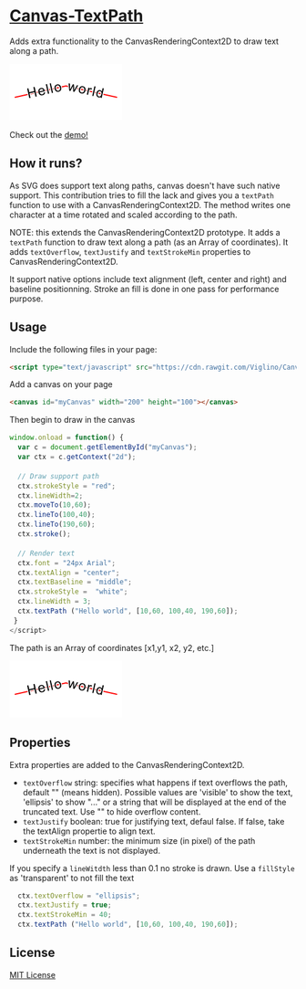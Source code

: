 # [Canvas-TextPath](https://github.com/Viglino/Canvas-TextPath/)

Adds extra functionality to the CanvasRenderingContext2D to draw text along a path.

![Text along the path](example.png?raw=true "Result")

Check out the [demo!](https://viglino.github.io/Canvas-TextPath/)

## How it runs?

As SVG does support text along paths, canvas doesn't have such native support. 
This contribution tries to fill the lack and gives you a `textPath` function to use with a CanvasRenderingContext2D.
The method writes one character at a time rotated and scaled according to the path.

NOTE: this extends the CanvasRenderingContext2D prototype. 
It adds a `textPath` function to draw text along a path (as an Array of coordinates).
It adds `textOverflow`, `textJustify` and `textStrokeMin` properties to CanvasRenderingContext2D.

It support native options include text alignment (left, center and right) and baseline positionning.
Stroke an fill is done in one pass for performance purpose.


## Usage

Include the following files in your page:
```html
<script type="text/javascript" src="https://cdn.rawgit.com/Viglino/Canvas-TextPath/master/ctxtextpath.js"></script> 
```
Add a canvas on your page
```html
<canvas id="myCanvas" width="200" height="100"></canvas> 
```
Then begin to draw in the canvas
```javascript
window.onload = function() {
  var c = document.getElementById("myCanvas");
  var ctx = c.getContext("2d");
  
  // Draw support path
  ctx.strokeStyle = "red";
  ctx.lineWidth=2;
  ctx.moveTo(10,60);
  ctx.lineTo(100,40);
  ctx.lineTo(190,60);
  ctx.stroke();

  // Render text
  ctx.font = "24px Arial";
  ctx.textAlign = "center";
  ctx.textBaseline = "middle";
  ctx.strokeStyle =  "white";
  ctx.lineWidth = 3;
  ctx.textPath ("Hello world", [10,60, 100,40, 190,60]);
 }
</script>
```
The path is an Array of coordinates [x1,y1, x2, y2, etc.]

![Text along the path](example.png?raw=true "Result")

## Properties

Extra properties are added to the CanvasRenderingContext2D.

* `textOverflow` string: specifies what happens if text overflows the path, default "" (means hidden). Possible values are 'visible' to show the text, 'ellipsis' to show "..." or a string that will be displayed at the end of the truncated text. Use "" to hide overflow content.
* `textJustify` boolean: true for justifying text, defaul false. If false, take the textAlign propertie to align text.
* `textStrokeMin` number: the minimum size (in pixel) of the path underneath the text is not displayed.

If you specify a `lineWitdth` less than 0.1 no stroke is drawn. Use a `fillStyle` as 'transparent' to not fill the text

```javascript
  ctx.textOverflow = "ellipsis";
  ctx.textJustify = true;
  ctx.textStrokeMin = 40;
  ctx.textPath ("Hello world", [10,60, 100,40, 190,60]);
```


## License

[MIT License](https://github.com/lukehaas/css-loaders/blob/step2/LICENSE)
